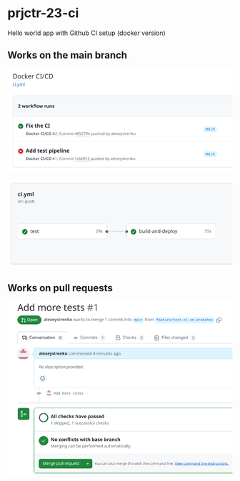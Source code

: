 # prjctr-23-ci

Hello world app with Github CI setup (docker version)

## Works on the main branch

![ci1](ci1.png)

![ci1](ci2.png)

## Works on pull requests

![ci1](ci3.png)
